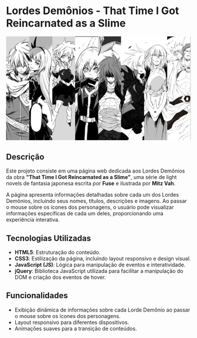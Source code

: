 # Lordes Demônios - That Time I Got Reincarnated as a Slime

![Imagem do Projeto](/images/octagram.png)

## Descrição

Este projeto consiste em uma página web dedicada aos Lordes Demônios da obra **"That Time I Got Reincarnated as a Slime"**, uma série de light novels de fantasia japonesa escrita por **Fuse** e ilustrada por **Mitz Vah**.

A página apresenta informações detalhadas sobre cada um dos Lordes Demônios, incluindo seus nomes, títulos, descrições e imagens. Ao passar o mouse sobre os ícones dos personagens, o usuário pode visualizar informações específicas de cada um deles, proporcionando uma experiência interativa.

## Tecnologias Utilizadas

- **HTML5**: Estruturação do conteúdo.
- **CSS3**: Estilização da página, incluindo layout responsivo e design visual.
- **JavaScript (JS)**: Lógica para manipulação de eventos e interatividade.
- **jQuery**: Biblioteca JavaScript utilizada para facilitar a manipulação do DOM e criação dos eventos de hover.

## Funcionalidades

- Exibição dinâmica de informações sobre cada Lorde Demônio ao passar o mouse sobre os ícones dos personagens.
- Layout responsivo para diferentes dispositivos.
- Animações suaves para a transição de conteúdos.